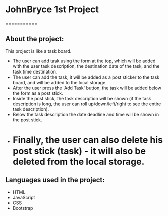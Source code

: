 # JohnBryce 1st Project

===========

## About the project:

This project is like a task board.

- The user can add task using the form at the top, which will be added with the user task description, the destination date of the task, and the task time destination.
- The user can add the task, it will be added as a post sticker to the task board, and will be added to the local storage.
- After the user press the 'Add Task' button, the task will be added below the form as a post stick.
- Inside the post stick, the task description will be shown (if the task description is long, the user can roll up/down/left/right to see the entire task description).
- Below the task description the date deadline and time will be shown in the post stick.
- # Finally, the user can also delete his post stick (task) - it will also be deleted from the local storage.

## Languages used in the project:

- HTML
- JavaScript
- CSS
- Bootstrap
